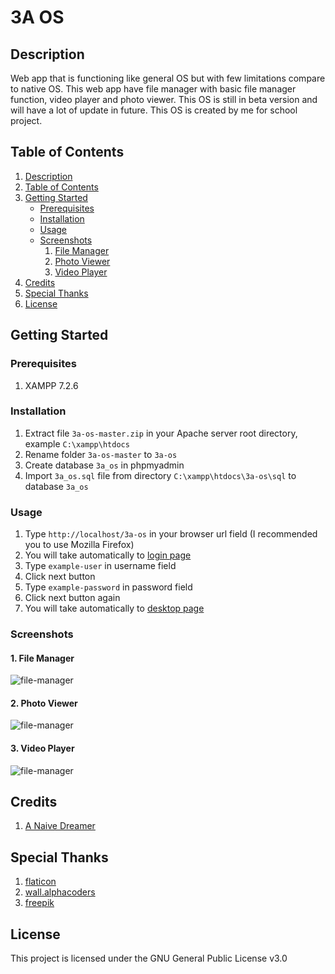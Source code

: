 # 3A OS

## Description

Web app that is functioning like general OS but with few limitations compare to native OS. This web app have file manager with basic file manager function, video player and photo viewer. This OS is still in beta version and will have a lot of update in future. This OS is created by me for school project.

## Table of Contents

1. [Description](#description)
2. [Table of Contents](#table-of-contents)
3. [Getting Started](#getting-started)
   - [Prerequisites](#prerequisites)
   - [Installation](#installation)
   - [Usage](#usage)
   - [Screenshots](#screenshots)
     1. [File Manager](#1-file-manager)
     2. [Photo Viewer](#2-photo-viewer)
     3. [Video Player](#3-video-player)
4. [Credits](#credits)
5. [Special Thanks](#special-thanks)
6. [License](#license)

## Getting Started

### Prerequisites

1. XAMPP 7.2.6

### Installation

1. Extract file ```3a-os-master.zip``` in your Apache server root directory, example ```C:\xampp\htdocs```
2. Rename folder ```3a-os-master``` to ```3a-os```
3. Create database ```3a_os``` in phpmyadmin
4. Import ```3a_os.sql``` file from directory ```C:\xampp\htdocs\3a-os\sql``` to database ```3a_os```

### Usage

1. Type ```http://localhost/3a-os``` in your browser url field (I recommended you to use Mozilla Firefox)
2. You will take automatically to [login page](http://localhost/3a-os/page/sign-in)
3. Type ```example-user``` in username field
4. Click next button
5. Type ```example-password``` in password field
6. Click next button again
7. You will take automatically to [desktop page](http://localhost/3a-os/page/desktop)

### Screenshots

#### 1. File Manager

![file-manager](https://justanaivedreamer.files.wordpress.com/2018/07/file-manager.png)

#### 2. Photo Viewer

![file-manager](https://justanaivedreamer.files.wordpress.com/2018/07/photo-viewer.png)

#### 3. Video Player

![file-manager](https://justanaivedreamer.files.wordpress.com/2018/07/video-player.png)

## Credits

1. [A Naive Dreamer](https://github.com/A-Naive-Dreamer)

## Special Thanks
1. [flaticon](https://www.flaticon.com)
2. [wall.alphacoders](https://wall.alphacoders.com)
3. [freepik](https://www.freepik.com)

## License

This project is licensed under the GNU General Public License v3.0
